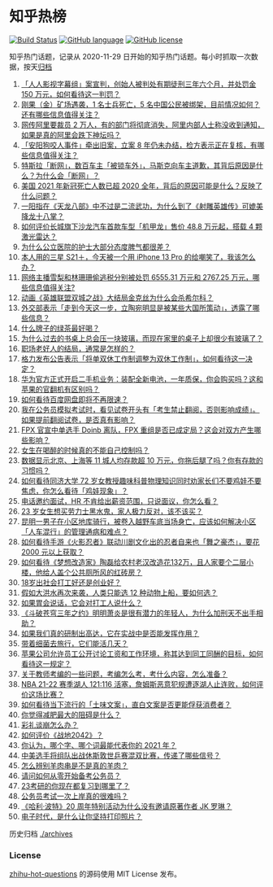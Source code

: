 # 知乎热榜
[![Build Status](https://github.com/ToWeLong/zhihu-hot-questions/workflows/CI/badge.svg)](https://github.com/ToWeLong/zhihu-hot-questions/actions)
[![GitHub language](https://img.shields.io/badge/language-golang-orange.svg)](https://golang.org/)
[![GitHub license](https://img.shields.io/github/license/ToWeLong/zhihu-hot-questions)](https://github.com/ToWeLong/zhihu-hot-questions/blob/main/LICENSE)

知乎热门话题，记录从 2020-11-29 日开始的知乎热门话题。每小时抓取一次数据，按天[归档](./archives)

<!-- BEGIN -->

1. [「人人影视字幕组」案宣判，创始人被判处有期徒刑三年六个月，并处罚金 150 万元，如何看待这一判罚？](https://www.zhihu.com/question/500722207)
1. [刚果（金）矿场遇袭，1 名士兵死亡，5 名中国公民被绑架，目前情况如何？还有哪些信息值得关注？](https://www.zhihu.com/question/500589007)
1. [网传阿里要裁员 2 万人，有的部门将彻底消失，阿里内部人士称没收到通知，如果是真的阿里会跌下神坛吗？](https://www.zhihu.com/question/500384400)
1. [「安阳狗咬人事件」牵出旧案，立案 8 年仍未办结，检方表示正在复核，有哪些信息值得关注？](https://www.zhihu.com/question/500786008)
1. [特斯拉「断网」，数百车主「被锁车外」，马斯克向车主道歉，其背后原因是什么？为什么会「断网」？](https://www.zhihu.com/question/500655523)
1. [美国 2021 年新冠死亡人数已超 2020 全年，背后的原因可能是什么？反映了什么问题？](https://www.zhihu.com/question/500462822)
1. [一阳指在《天龙八部》中不过是二流武功，为什么到了《射雕英雄传》可媲美降龙十八掌？](https://www.zhihu.com/question/500298767)
1. [如何评价长城旗下沙龙汽车首款车型「机甲龙」售价 48.8 万元起，搭载 4 颗激光雷达？](https://www.zhihu.com/question/499985474)
1. [为什么公立医院的护士大部分态度脾气都很差？](https://www.zhihu.com/question/497659914)
1. [本人用的三星 S21＋，今天被一个用 iPhone 13 Pro 的给嘲笑了，我该怎么办？](https://www.zhihu.com/question/500416839)
1. [网络主播雪梨和林珊珊偷逃税分别被处罚 6555.31 万元和 2767.25 万元，哪些信息值得关注?](https://www.zhihu.com/question/500672228)
1. [动画《英雄联盟双城之战》大结局金克丝为什么会杀希尔科？](https://www.zhihu.com/question/500365224)
1. [外交部表示「走到今天这一步，立陶宛明显是被某些大国所策动」，透露了哪些信息？](https://www.zhihu.com/question/500782379)
1. [什么牌子的绿茶最好喝？](https://www.zhihu.com/question/499273333)
1. [为什么过去的书桌上总会压一块玻璃，而现在家里的桌子上却很少有玻璃了？](https://www.zhihu.com/question/498233105)
1. [职场老好人的结局，通常是怎样的？](https://www.zhihu.com/question/494106806)
1. [格力发布公告表示「将单双休工作制调整为双休工作制」，如何看待这一决定？](https://www.zhihu.com/question/500820879)
1. [华为官方正式开启二手机业务：装配全新电池，一年质保，你会购买吗？这和苹果的官翻机有区别吗？](https://www.zhihu.com/question/500609399)
1. [如何看待百度网盘即将不再限速？](https://www.zhihu.com/question/499618256)
1. [我在公务员模拟考试时，看见试卷开头有「考生禁止翻阅，否则影响成绩」。如果提前翻阅试卷，是否真有影响？](https://www.zhihu.com/question/497662626)
1. [FPX 官宣中单选手 Doinb 离队，FPX 重组是否已成定局？这会对双方产生哪些影响？](https://www.zhihu.com/question/500750993)
1. [女生在喝醉的时候真的不能自己控制吗？](https://www.zhihu.com/question/322293687)
1. [数据显示北京、上海等 11  城人均存款超 10 万元，你拖后腿了吗？你有存款的习惯吗？](https://www.zhihu.com/question/500340984)
1. [如何看待同济大学 72 岁女教授趣味科普物理知识同时劝家长们不要鸡娃不要焦虑，你怎么看待「鸡娃现象」？](https://www.zhihu.com/question/500351458)
1. [电话邀约面试，HR 不肯给出薪资范围，只说面议，你怎么看？](https://www.zhihu.com/question/489297047)
1. [23 岁女生想买劳力士黑水鬼，家人极力反对，该不该买？](https://www.zhihu.com/question/499536513)
1. [昆明一男子在小区地库骑行，被卷入越野车底当场身亡，应该如何解决小区「人车混行」的管理通病和难点？](https://www.zhihu.com/question/500520832)
1. [如何看待手游《火影忍者》联动川剧文化出的忍者自来也「舞之豪杰」，要花 2000 元以上获取？](https://www.zhihu.com/question/500110094)
1. [如何看待《梦想改造家》陶磊给农村老汉改造花132万，且人家要个二层小楼，他给人盖个公共厕所风的红砖房？](https://www.zhihu.com/question/500522945)
1. [18岁出社会打工好还是创业好？](https://www.zhihu.com/question/495092049)
1. [假如大洪水再次来袭，人类只能选 12 种动物上船，要如何选？](https://www.zhihu.com/question/499917290)
1. [如果胃会说话，它会对打工人说什么？](https://www.zhihu.com/question/496418865)
1. [《斗破苍穹三年之约》明明萧炎是很有潜力的年轻人，为什么加刑天不出手相助？](https://www.zhihu.com/question/498383426)
1. [如果我们真的研制出高达，它在实战中是否能发挥作用？](https://www.zhihu.com/question/34574310)
1. [带着细菌去旅行，它们能活几天？](https://www.zhihu.com/question/499991537)
1. [苹果公司允许员工公开讨论工资和工作环境，称其达到同工同酬的目标，如何看待这一规定？](https://www.zhihu.com/question/500683277)
1. [关于教师考编的一些问题，考编怎么考，考什么内容，怎么准备？](https://www.zhihu.com/question/467687421)
1. [NBA 21-22 赛季湖人 121:116 活塞，詹姆斯恶意犯规遭逐湖人止连败，如何评价这场比赛？](https://www.zhihu.com/question/500640358)
1. [如何看待当下流行的「土味文案」，直白文案是否更能俘获消费者？](https://www.zhihu.com/question/500140075)
1. [你觉得减肥最大的阻碍是什么？](https://www.zhihu.com/question/494576685)
1. [彩礼谈崩怎么办？](https://www.zhihu.com/question/494783030)
1. [如何评价《战地2042》？](https://www.zhihu.com/question/499161953)
1. [你认为，哪个字、哪个词最能代表你的 2021 年？](https://www.zhihu.com/question/500059818)
1. [中美选手将组队出战休斯敦世乒赛混双比赛，传递了哪些信号？](https://www.zhihu.com/question/500654096)
1. [怎么辨别羊肉串是不是真的羊肉？](https://www.zhihu.com/question/20293969)
1. [请问如何从零开始备考公务员？](https://www.zhihu.com/question/310251612)
1. [23考研的你现在都复习到哪里了？](https://www.zhihu.com/question/447680117)
1. [公务员考试一次上岸真的很难吗？](https://www.zhihu.com/question/313639666)
1. [《哈利·波特》20 周年特别活动为什么没有邀请原著作者 JK 罗琳？](https://www.zhihu.com/question/500148834)
1. [电子时代，是什么让你坚持打印照片？](https://www.zhihu.com/question/499748506)

<!-- END -->

历史归档 [./archives](./archives)


### License
[zhihu-hot-questions](https://github.com/towelong/zhihu-hot-questions) 的源码使用 MIT License 发布。